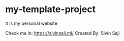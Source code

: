 # my-template-project
It is my personal website

Check me in: https://sivinsaji.ml/
Created By: Sivin Saji
